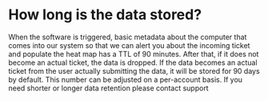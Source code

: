 # How long is the data stored?

When the software is triggered, basic metadata about the computer that comes into our system so that we can alert you about the incoming ticket and populate the heat map has a TTL of 90 minutes. After that, if it does not become an actual ticket, the data is dropped. If the data becomes an actual ticket from the user actually submitting the data, it will be stored for 90 days by default. This number can be adjusted on a per-account basis. If you need shorter or longer data retention please contact support